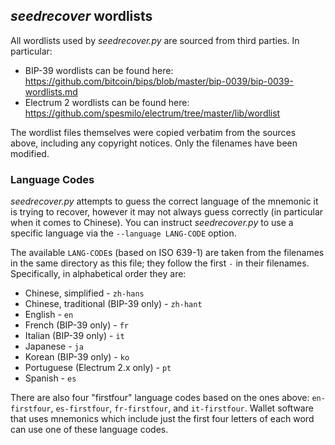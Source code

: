 ## *seedrecover* wordlists ##

All wordlists used by *seedrecover.py* are sourced from third parties. In particular:

 * BIP-39 wordlists can be found here: <https://github.com/bitcoin/bips/blob/master/bip-0039/bip-0039-wordlists.md>
 * Electrum 2 wordlists can be found here: <https://github.com/spesmilo/electrum/tree/master/lib/wordlist>

The wordlist files themselves were copied verbatim from the sources above, including any copyright notices. Only the filenames have been modified.


### Language Codes ###

*seedrecover.py* attempts to guess the correct language of the mnemonic it is trying to recover, however it may not always guess correctly (in particular when it comes to Chinese). You can instruct *seedrecover.py* to use a specific language via the `--language LANG-CODE` option.

The available `LANG-CODE`s (based on ISO 639-1) are taken from the filenames in the same directory as this file; they follow the first `-` in their filenames. Specifically, in alphabetical order they are:

 * Chinese, simplified - `zh-hans`
 * Chinese, traditional (BIP-39 only) - `zh-hant`
 * English - `en`
 * French (BIP-39 only) - `fr`
 * Italian (BIP-39 only) - `it`
 * Japanese - `ja`
 * Korean (BIP-39 only) - `ko`
 * Portuguese (Electrum 2.x only) - `pt` 
 * Spanish - `es`

There are also four "firstfour" language codes based on the ones above: `en-firstfour`, `es-firstfour`, `fr-firstfour`, and `it-firstfour`. Wallet software that uses mnemonics which include just the first four letters of each word can use one of these language codes.